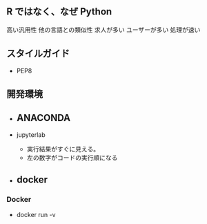 ## R ではなく、なぜ Python

高い汎用性
他の言語との類似性
求人が多い
ユーザーが多い
処理が速い

## スタイルガイド

- PEP8

## 開発環境
- ANACONDA
  - 
- jupyterlab
  - 実行結果がすぐに見える。
  - 左の数字がコードの実行順になる

- docker
  - 

### Docker
- docker run -v 